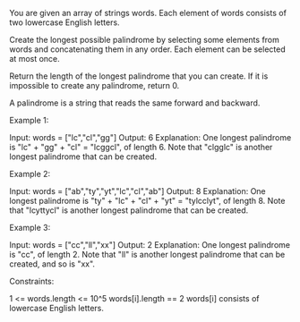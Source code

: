 You are given an array of strings words. Each element of words consists of
two lowercase English letters.

Create the longest possible palindrome by selecting some elements from words
and concatenating them in any order. Each element can be selected at most
once.

Return the length of the longest palindrome that you can create. If it is
impossible to create any palindrome, return 0.

A palindrome is a string that reads the same forward and backward.


Example 1:


Input: words = ["lc","cl","gg"]
Output: 6
Explanation: One longest palindrome is "lc" + "gg" + "cl" = "lcggcl", of
length 6.
Note that "clgglc" is another longest palindrome that can be created.


Example 2:


Input: words = ["ab","ty","yt","lc","cl","ab"]
Output: 8
Explanation: One longest palindrome is "ty" + "lc" + "cl" + "yt" =
"tylcclyt", of length 8.
Note that "lcyttycl" is another longest palindrome that can be created.


Example 3:


Input: words = ["cc","ll","xx"]
Output: 2
Explanation: One longest palindrome is "cc", of length 2.
Note that "ll" is another longest palindrome that can be created, and so is
"xx".



Constraints:


1 <= words.length <= 10^5
words[i].length == 2
words[i] consists of lowercase English letters.




